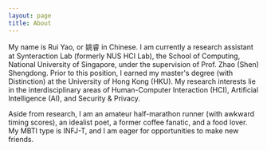 ```yaml
---
layout: page
title: About
---
```


My name is Rui Yao, or 姚睿 in Chinese. I am currently a research assistant at Synteraction Lab (formerly NUS HCI Lab), the School of Computing, National University of Singapore, under the supervision of Prof. Zhao (Shen) Shengdong. Prior to this position, I earned my master's degree (with Distinction) at the University of Hong Kong (HKU). My research interests lie in the interdisciplinary areas of Human-Computer Interaction (HCI), Artificial Intelligence (AI), and Security & Privacy.

Aside from research, I am an amateur half-marathon runner (with awkward timing scores), an idealist poet, a former coffee fanatic, and a food lover. My MBTI type is INFJ-T, and I am eager for opportunities to make new friends.
